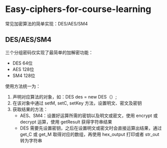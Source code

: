 # Easy-ciphers-for-course-learning
常见加密算法的简单实现：DES/AES/SM4

## DES/AES/SM4
三个分组密码仅实现了最简单的加解密功能：
- DES 64位
- AES 128位
- SM4 128位

使用方法统一为：
1. 声明对应算法的对象，如：DES des = new DES（）;
2. 在该对象中通过 setM, setC, setKey 方法，设置明文、密文及密钥
3. 获取结果的方法：
   - AES、SM4：设置好运算所需的密钥以及明文或密文，使用 encrypt 或 decrypt 运算，使用 getResult 获得字符串结果
   - DES 需要先设置密钥，之后在设置明文或密文时会直接运算出结果，通过 get_C 或 get_M 取得对应的数组，再使用 hex_output 打印或者 str_out 转为字符串

